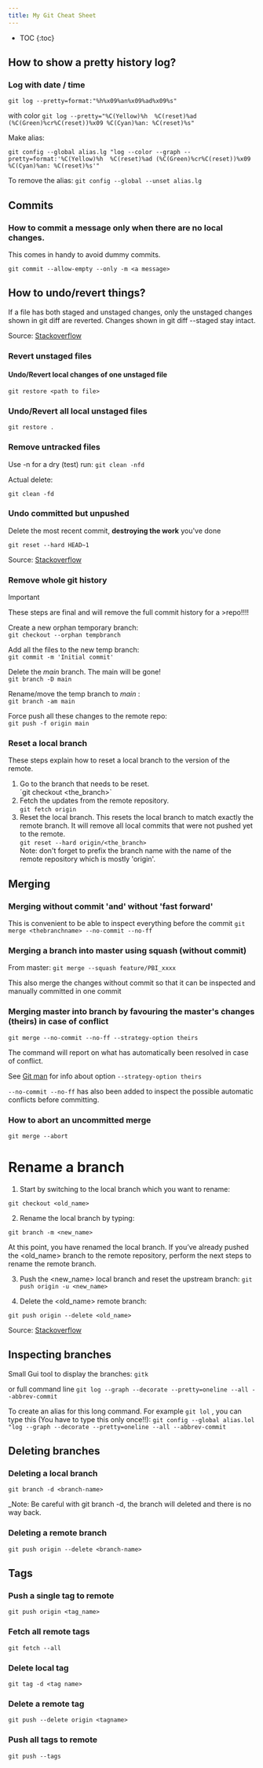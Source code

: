 ```yaml
---
title: My Git Cheat Sheet
---
```


* TOC
{:toc}
## How to show a pretty history log?

### Log with date / time
`git log --pretty=format:"%h%x09%an%x09%ad%x09%s"`

with color
`git log --pretty="%C(Yellow)%h  %C(reset)%ad (%C(Green)%cr%C(reset))%x09 %C(Cyan)%an: %C(reset)%s"`

Make alias:

`git config --global alias.lg "log --color --graph --pretty=format:'%C(Yellow)%h  %C(reset)%ad (%C(Green)%cr%C(reset))%x09 %C(Cyan)%an: %C(reset)%s'"`

To remove the alias:
`git config --global --unset alias.lg`

## Commits

### How to commit a message only when there are no local changes. 

This comes in handy to avoid dummy commits.

`git commit --allow-empty --only -m <a message>`

## How to undo/revert things?

If a file has both staged and unstaged changes, only the unstaged changes shown in git diff are reverted. Changes shown in git diff --staged stay intact.

Source: [Stackoverflow](https://stackoverflow.com/questions/52704/how-do-i-discard-unstaged-changes-in-git#:~:text=If%20a%20file%20has%20both,diff%20%2D%2Dstaged%20stay%20intact.&text=Before%20Git%202.23-,For%20all%20unstaged%20files%20in%20current%20working,git%20checkout%20%2D%2D%20.)

### Revert unstaged files

#### Undo/Revert local changes of one unstaged file

`git restore <path to file>`

### Undo/Revert all local unstaged files

`git restore .`

### Remove untracked files

Use -n for a dry (test) run:
`git clean -nfd`

Actual delete:

`git clean -fd`

### Undo committed but unpushed

Delete the most recent commit, **destroying the work** you've done

`git reset --hard HEAD~1 `

Source: [Stackoverflow](https://stackoverflow.com/questions/3197413/how-do-i-delete-unpushed-git-commits)


### Remove whole git history

>[!IMPORTANT]
>These steps are final and will remove the full commit history for a >repo!!!!

Create a new orphan temporary branch:\
`git checkout --orphan tempbranch`

Add all the files to the new temp branch:\
`git commit -m 'Initial commit'`

Delete the _main_ branch. The main will be gone!\
 `git branch -D main`

Rename/move the temp branch to _main_ :\
`git branch -am main`

Force push all these changes to the remote repo:\
`git push -f origin main`

### Reset a local branch

These steps explain how to reset a local branch to the version of the remote.

1. Go to the branch that needs to be reset.\
   ´git checkout <the_branch>`
2. Fetch the updates from the remote repository.\
   `git fetch origin`
3. Reset the local branch. This resets the local branch to match exactly the remote branch. It will remove all local commits that were not pushed yet to the remote.\
   `git reset --hard origin/<the_branch>` \
   Note: don't forget to prefix the branch name with the name of the remote repository which is mostly 'origin'.
   
## Merging

### Merging without commit 'and' without 'fast forward'

This is convenient to be able to inspect everything before the commit
`git merge <thebranchname> --no-commit --no-ff`

### Merging a branch into master using squash (without commit)

From master:
`git merge --squash feature/PBI_xxxx`

This also merge the changes without commit so that it can be inspected and manually committed in one commit

### Merging master into branch by favouring the master's changes (theirs) in case of conflict

`git merge --no-commit --no-ff --strategy-option theirs`

The command will report on what has automatically been resolved in case of conflict.

See [Git man](https://gitirc.eu/git-merge.html) for info about option `--strategy-option theirs`

`--no-commit --no-ff` has also been added to inspect the possible automatic conflicts before committing.

### How to abort an uncommitted merge

`git merge --abort`

# Rename a branch

1. Start by switching to the local branch which you want to rename:

`git checkout <old_name>`

2. Rename the local branch by typing:

`git branch -m <new_name>`

At this point, you have renamed the local branch.
If you’ve already pushed the <old_name> branch to the remote repository, perform the next steps to rename the remote branch.

3. Push the <new_name> local branch and reset the upstream branch:
`git push origin -u <new_name>`

4. Delete the <old_name> remote branch:

`git push origin --delete <old_name>`

Source: [Stackoverflow](https://stackoverflow.com/questions/30590083/how-do-i-rename-both-a-git-local-and-remote-branch-name)

## Inspecting branches

Small Gui tool to display the branches:
`gitk`

or full command line
`git log --graph --decorate --pretty=oneline --all --abbrev-commit`

To create an alias for this long command. For example `git lol` , you can type this (You have to type this only once!!):
`git config --global alias.lol "log --graph --decorate --pretty=oneline --all --abbrev-commit`

## Deleting branches

### Deleting a **local** branch

`git branch -d <branch-name>` 

_Note: Be careful with git branch -d, the branch will deleted and there is no way back.

### Deleting a **remote** branch

`git push origin --delete <branch-name>`

## Tags

### Push a single tag to remote

`git push origin <tag_name>`

### Fetch all remote tags

`git fetch --all`

### Delete local tag

`git tag -d <tag name>`

### Delete a remote tag

`git push --delete origin <tagname>`

### Push all tags to remote

`git push --tags`
